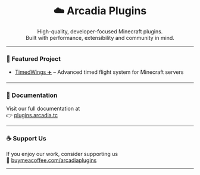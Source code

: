 <h1 align="center">☁️ Arcadia Plugins</h1>
<p align="center">
  High-quality, developer-focused Minecraft plugins.
  <br/>
  Built with performance, extensibility and community in mind.
</p>

---

### 🔧 Featured Project
- [TimedWings ✈️](https://github.com/ArcadiaPlugins/TimedWings) – Advanced timed flight system for Minecraft servers

---

### 📘 Documentation
Visit our full documentation at  
👉 [plugins.arcadia.tc](https://plugins.arcadia.tc)

---

### ☕ Support Us
If you enjoy our work, consider supporting us  
💙 [buymeacoffee.com/arcadiaplugins](https://buymeacoffee.com/arcadiaplugins)

---
